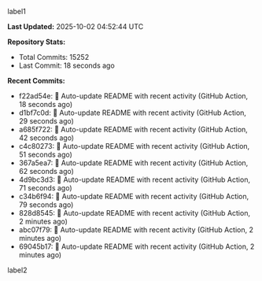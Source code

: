 
label1 
<!-- ACTIVITY_START -->
**Last Updated:** 2025-10-02 04:52:44 UTC

**Repository Stats:**
- Total Commits: 15252
- Last Commit: 18 seconds ago

**Recent Commits:**
- f22ad54e: 🤖 Auto-update README with recent activity (GitHub Action, 18 seconds ago)
- d1bf7c0d: 🤖 Auto-update README with recent activity (GitHub Action, 29 seconds ago)
- a685f722: 🤖 Auto-update README with recent activity (GitHub Action, 42 seconds ago)
- c4c80273: 🤖 Auto-update README with recent activity (GitHub Action, 51 seconds ago)
- 367a5ea7: 🤖 Auto-update README with recent activity (GitHub Action, 62 seconds ago)
- 4d9bc3d3: 🤖 Auto-update README with recent activity (GitHub Action, 71 seconds ago)
- c34b6f94: 🤖 Auto-update README with recent activity (GitHub Action, 79 seconds ago)
- 828d8545: 🤖 Auto-update README with recent activity (GitHub Action, 2 minutes ago)
- abc07f79: 🤖 Auto-update README with recent activity (GitHub Action, 2 minutes ago)
- 69045b17: 🤖 Auto-update README with recent activity (GitHub Action, 2 minutes ago)
<!-- ACTIVITY_END -->

label2
